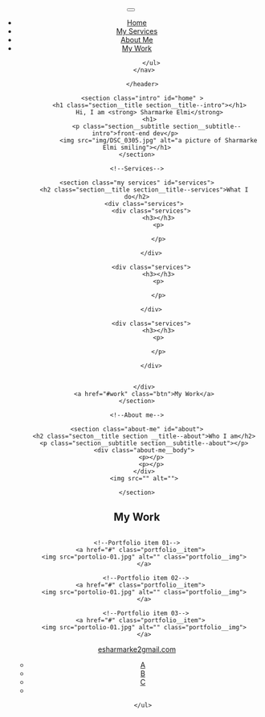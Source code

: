 <!DOCTYPE html>
<html lang="en" >
    <head>
        <meta charset="UTF-8"> 
<meta name="viewport" content="width= device-width, intial-scale= 1.0">
    <title> Sharmarke's Portfolio Website </title>
    <link href="https://fonts.googleapis.com/css2?family=Roboto&display=swap" rel="stylesheet">


</head>
<body>
    <header>
        <div class="logo"> 
<img src="logo.png " alt="">
        </div>
        <button class="nav-toggle"  aria-label="toggle navigation">
            <span class="hamburger"></span>
         </button>
        <nav class="nav">
            <ul class="nav__list"> 
                <li class="nav __ items"><a href="#home" class="nav__link"> Home</a></li>
                <li class="nav __ items"><a href="#services" class="nav__link"> My Services</a></li>
                <li class="nav __ items"><a href="#" class="nav__link"> About Me</a></li>
                <li class="nav __ items"><a href="#" class="nav__link"> My Work</a></li>

            </ul>
        </nav>

       </header>
       
       <section class="intro" id="home" >
           <h1 class="section__title section__title--intro"></h1>
           Hi, I am <strong> Sharmarke Elmi</strong>
           <h1>
               <p class="section__subtitle section__subtitle--intro">front-end dev</p> 
                <img src="img/DSC_0305.jpg" alt="a picture of Sharmarke Elmi smiling"></h1>
    </section>
   
    <!--Services-->

    <section class="my services" id="services">
        <h2 class="section__title section__title--services">What I do</h2>
        <div class="services">
            <div class="services">
                <h3></h3>
                <p>

                </p>

            </div>

            <div class="services">
                <h3></h3>
                <p>
                    
                </p>

            </div>

            <div class="services">
                <h3></h3>
                <p>
                    
                </p>

            </div>


        </div>
        <a href="#work" class="btn">My Work</a>
    </section>
   
    <!--About me-->
     
    <section class="about-me" id="about">
        <h2 class="secton__title section __title--about">Who I am</h2>
        <p class="section__subtitle section__subtitle--about"></p>
        <div class="about-me__body">
            <p></p>
            <p></p>
        </div>
        <img src="" alt="">

    </section>

<!--My Work-->
<section class="my-work" id="work">
<h2 class="section__title">My Work</h2>
<p class="section__subtitle"></p>

<div class="portfolio">
    <!--Portfolio item 01-->
    <a href="#" class="portfolio__item">
    <img src="portolio-01.jpg" alt="" class="portfolio__img">
    </a>
     
    <!--Portfolio item 01-->
      <a href="#" class="portfolio__item">
        <img src="portolio-01.jpg" alt="" class="portfolio__img">
        </a>

         <!--Portfolio item 02-->
      <a href="#" class="portfolio__item">
        <img src="portolio-01.jpg" alt="" class="portfolio__img">
        </a>

         <!--Portfolio item 03-->
      <a href="#" class="portfolio__item">
        <img src="portolio-01.jpg" alt="" class="portfolio__img">
        </a>
</div>
</section>

<!--Footer-->
<footer>
    <a href="mailto:esharmarke2@gmail.com" class="footer_link">esharmarke2gmail.com</a>
    <ul class="social-list">
        <li class="social-list__item"><a class="social-list__link" href="https://dribble.com">A</a></li>
        <li class="social-list__item"><a class="social-list__link" href="https:///github.com">B</a></li>
        <li class="social-list__item"><a class="social-list__link" href="https://leetcode.com">C</a></li>
        <li class="social-list__item"><a class="social-list__link"></a></li>

    </ul>
</footer>
      </body>
    </html>
